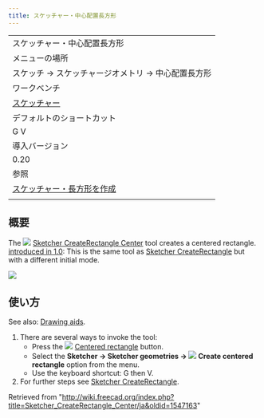 ```yaml
---
title: スケッチャー・中心配置長方形
---
```

|  |
| --- |
| スケッチャー・中心配置長方形 |
| メニューの場所 |
| スケッチ → スケッチャージオメトリ → 中心配置長方形 |
| ワークベンチ |
| [スケッチャー](/Sketcher_Workbench/ja "Sketcher Workbench/ja") |
| デフォルトのショートカット |
| G V |
| 導入バージョン |
| 0.20 |
| 参照 |
| [スケッチャー・長方形を作成](/Sketcher_CreateRectangle/ja "Sketcher CreateRectangle/ja") |
|  |

## 概要

The ![](/images/Sketcher_CreateRectangle_Center.svg) [Sketcher CreateRectangle Center](/Sketcher_CreateRectangle_Center "Sketcher CreateRectangle Center") tool creates a centered rectangle. [introduced in 1.0](/Release_notes_1.0 "Release notes 1.0"): This is the same tool as [Sketcher CreateRectangle](/Sketcher_CreateRectangle "Sketcher CreateRectangle") but with a different initial mode.

![](/images/SketcherCreateCenteredRectangleExample.png)

## 使い方

See also: [Drawing aids](/Sketcher_Workbench#Drawing_aids "Sketcher Workbench").

1. There are several ways to invoke the tool:
   * Press the ![](/images/Sketcher_CreateRectangle_Center.svg) [Centered rectangle](/Sketcher_CreateRectangle_Center "Sketcher CreateRectangle Center") button.
   * Select the **Sketcher → Sketcher geometries → ![](/images/Sketcher_CreateRectangle_Center.svg) Create centered rectangle** option from the menu.
   * Use the keyboard shortcut: G then V.
2. For further steps see [Sketcher CreateRectangle](/Sketcher_CreateRectangle#Usage "Sketcher CreateRectangle").

Retrieved from "<http://wiki.freecad.org/index.php?title=Sketcher_CreateRectangle_Center/ja&oldid=1547163>"